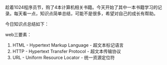 趁着1024程序员节，购了4本计算机相关书籍。今天开始了其中一本书籍学习的记录。每天看一点，知识点简单总结，可能不是很多，希望对自己的成长有帮助。

今日知识点总结如下：

web三要素：
1. HTML - Hypertext Markup Language - 超文本标记语言
2. HTTP - Hypertext Transfer Protocol - 超文本传输协议
3. URL - Uniform Resource Locator - 统一资源定位符

